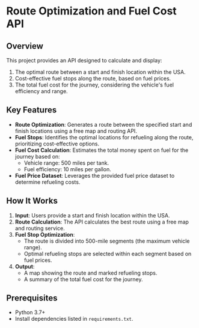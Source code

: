 # Route Optimization and Fuel Cost API

## Overview
This project provides an API designed to calculate and display:
1. The optimal route between a start and finish location within the USA.
2. Cost-effective fuel stops along the route, based on fuel prices.
3. The total fuel cost for the journey, considering the vehicle's fuel efficiency and range.

## Key Features
- **Route Optimization**: Generates a route between the specified start and finish locations using a free map and routing API.
- **Fuel Stops**: Identifies the optimal locations for refueling along the route, prioritizing cost-effective options.
- **Fuel Cost Calculation**: Estimates the total money spent on fuel for the journey based on:
  - Vehicle range: 500 miles per tank.
  - Fuel efficiency: 10 miles per gallon.
- **Fuel Price Dataset**: Leverages the provided fuel price dataset to determine refueling costs.

## How It Works
1. **Input**: Users provide a start and finish location within the USA.
2. **Route Calculation**: The API calculates the best route using a free map and routing service.
3. **Fuel Stop Optimization**:
   - The route is divided into 500-mile segments (the maximum vehicle range).
   - Optimal refueling stops are selected within each segment based on fuel prices.
4. **Output**:
   - A map showing the route and marked refueling stops.
   - A summary of the total fuel cost for the journey.

## Prerequisites
- Python 3.7+
- Install dependencies listed in `requirements.txt`.
